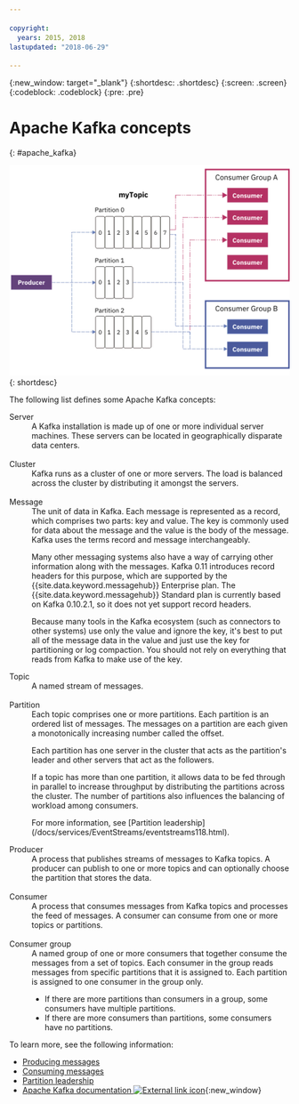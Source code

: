 ```yaml
---

copyright:
  years: 2015, 2018
lastupdated: "2018-06-29"

---
```


{:new_window: target="_blank"}
{:shortdesc: .shortdesc}
{:screen: .screen}
{:codeblock: .codeblock}
{:pre: .pre}

# Apache Kafka concepts
{: #apache_kafka}

![Kafka architecture diagram.](kafka_overview.png "Diagram that shows a Kafka architecture. A producer is feeding into a Kafka topic over 3 partitions and the messages are then being subscribed to by consumers.")
{: shortdesc}

The following list defines some Apache Kafka concepts:

<dl>
<dt>Server</dt>
<dd>A Kafka installation is made up of one or more individual server machines. These servers can be located in geographically disparate data centers. 
</dd>
<br/>
<dt>Cluster</dt>
<dd>Kafka runs as a cluster of one or more servers. The load is balanced across the cluster by distributing it amongst the servers.</dd>
<br/>
<dt>Message</dt>
<dd>The unit of data in Kafka. Each message is represented as a record, which comprises two parts: key and value. The key is commonly used for data about the message and the value is the body of the message. Kafka uses the terms record and message interchangeably. 

<p>Many other messaging systems also have a way of carrying other information along with the messages. Kafka 0.11 introduces record headers for this purpose, which are supported by the {{site.data.keyword.messagehub}} Enterprise plan. The {{site.data.keyword.messagehub}} Standard plan is currently based on Kafka 0.10.2.1, so it does not yet support record headers. </p> 

<p>Because many tools in the Kafka ecosystem (such as connectors to other systems) use only the value and ignore the key, it's best to put all of the message data in the value and just use the key for partitioning or log compaction. You should not rely on everything that reads from Kafka to make use of the key.</p>   </dd>
<dt>Topic</dt>
<dd>A named stream of messages.</dd>
<br/>
<dt>Partition</dt>
<dd>Each topic comprises one or more partitions. Each partition is an ordered list of messages. The messages on a partition are each given a monotonically increasing number called the offset. 
<p>Each partition has one server in the cluster that acts as the partition's leader and other servers that act as the followers.<p>
<p>If a topic has more than one partition, it allows data to be fed through in parallel to increase throughput by distributing the partitions across the cluster. The number of partitions also influences the balancing of workload among consumers.</p>
<p>For more information, see [Partition leadership](/docs/services/EventStreams/eventstreams118.html).</dd>
<dt>Producer</dt>
<dd>A process that publishes streams of messages to Kafka topics. A producer can publish to one or
more topics and can optionally choose the partition that stores the data.<br/></dd>
<br/>
<dt>Consumer </dt>
<dd>A process that consumes messages from Kafka topics and processes the feed of messages. A consumer can consume from one or more topics or partitions.</dd>
<br/>
<dt>Consumer group</dt>
<dd>A named group of one or more consumers that together consume the messages from a set of topics. Each consumer in the group reads messages from specific partitions that it is assigned to. Each partition is assigned to one consumer in the group only.
<ul>
<li>If there are more partitions than consumers in a group, some consumers have multiple
partitions.</li>
<li>If there are more consumers than partitions, some consumers have no partitions.</li>
</ul>
</dd>
</dl>

To learn more, see the following information:
- [Producing messages](/docs/services/EventStreams/eventstreams112.html)
- [Consuming messages](/docs/services/EventStreams/eventstreams114.html) 
- [Partition leadership](/docs/services/EventStreams/eventstreams118.html) 
- [Apache Kafka documentation ![External link icon](../../icons/launch-glyph.svg "External link icon")](http://kafka.apache.org/documentation.html){:new_window} 


<!-- 27/06/18 Karen: removing - suggestion from James

## {{site.data.keyword.messagehub}} plans
{{site.data.keyword.messagehub}} is available as two different plans depending on your requirements: Standard and Enterprise.

* Choose the Standard plan if you want event ingest and distribution capabilities, where you pay for what you use and share infrastructure with others.
* Choose the Enterprise plan if data isolation, guaranteed performance, and increased retention are important considerations. 

For more information, see [Choosing your plan](/docs/services/EventStreams/eventstreams085.html).
-->



